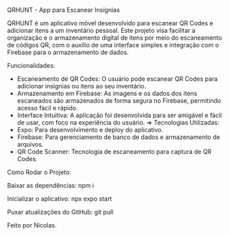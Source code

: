 QRHUNT - App para Escanear Insígnias

QRHUNT é um aplicativo móvel desenvolvido para escanear QR Codes e adicionar itens a um inventário pessoal. Este projeto visa facilitar a organização e o armazenamento digital de itens por meio do escaneamento de códigos QR, com o auxílio de uma interface simples e integração com o Firebase para o armazenamento de dados.

Funcionalidades:
- Escaneamento de QR Codes: O usuário pode escanear QR Codes para adicionar insígnias ou itens ao seu inventário.
- Armazenamento em Firebase: As imagens e os dados dos itens escaneados são armazenados de forma segura no Firebase, permitindo acesso fácil e rápido.
- Interface Intuitiva: A aplicação foi desenvolvida para ser amigável e fácil de usar, com foco na experiência do usuário.
 => Tecnologias Utilizadas:
- Expo: Para desenvolvimento e deploy do aplicativo.
- Firebase: Para gerenciamento de banco de dados e armazenamento de arquivos.
- QR Code Scanner: Tecnologia de escaneamento para captura de QR Codes.


Como Rodar o Projeto:

Baixar as dependências:
npm i

Inicializar o aplicativo:
npx expo start

Puxar atualizações do GitHub:
git pull

Feito por Nicolas.